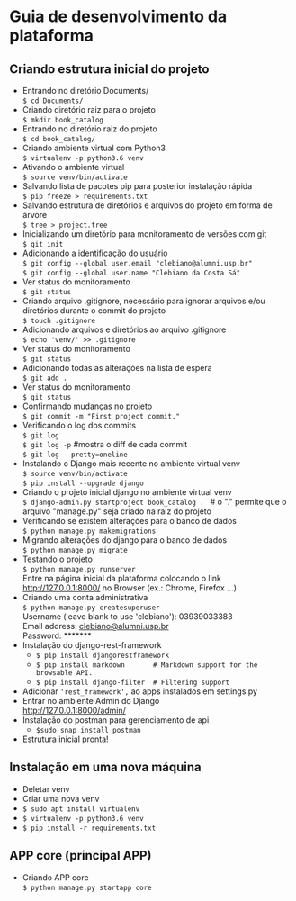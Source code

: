 # Guia de desenvolvimento da plataforma

## Criando estrutura inicial do projeto  
- Entrando no diretório Documents/  
	`$ cd Documents/`
- Criando diretório raiz para o projeto  
	`$ mkdir book_catalog`
- Entrando no diretório raiz do projeto  
	`$ cd book_catalog/`
- Criando ambiente virtual com Python3  
	`$ virtualenv -p python3.6 venv`
- Ativando o ambiente virtual  
	`$ source venv/bin/activate`
- Salvando lista de pacotes pip para posterior instalação rápida  
	`$ pip freeze > requirements.txt`
- Salvando estrutura de diretórios e arquivos do projeto em forma de árvore  
	`$ tree > project.tree`
- Inicializando um diretório para monitoramento de versões com git  
	`$ git init`
- Adicionando a identificação do usuário  
  `$ git config --global user.email "clebiano@alumni.usp.br"`  
  `$ git config --global user.name "Clebiano da Costa Sá"`  
- Ver status do monitoramento  
  `$ git status`  
- Criando arquivo .gitignore, necessário para ignorar arquivos e/ou diretórios durante o commit do projeto  
	`$ touch .gitignore`  
- Adicionando arquivos e diretórios ao arquivo .gitignore  
	`$ echo 'venv/' >> .gitignore`  
- Ver status do monitoramento  
  `$ git status`  
- Adicionando todas as alterações na lista de espera  
  `$ git add .`  
- Ver status do monitoramento  
  `$ git status`  
- Confirmando mudanças no projeto  
  `$ git commit -m "First project commit."`
- Verificando o log dos commits  
  `$ git log`  
  `$ git log -p` #mostra o diff de cada commit  
  `$ git log --pretty=oneline`  
- Instalando o Django mais recente no ambiente virtual venv  
	`$ source venv/bin/activate`  
	`$ pip install --upgrade django`  
- Criando o projeto inicial django no ambiente virtual venv  
	`$ django-admin.py startproject book_catalog . ` # o "." permite que o arquivo "manage.py" seja criado na raiz do projeto  
- Verificando se existem alterações para o banco de dados  
	`$ python manage.py makemigrations`
- Migrando alterações do django para o banco de dados  
	`$ python manage.py migrate`  
- Testando o projeto  
	`$ python manage.py runserver`  
	Entre na página inicial da plataforma colocando o link http://127.0.0.1:8000/ no Browser (ex.: Chrome, Firefox ...)  
- Criando uma conta administrativa  
	`$ python manage.py createsuperuser`  
	Username (leave blank to use 'clebiano'): 03939033383  
	Email address: clebiano@alumni.usp.br  
	Password: \*\*\*\*\*\*\*  
- Instalação do django-rest-framework  
	- `$ pip install djangorestframework`  
	- `$ pip install markdown       # Markdown support for the browsable API.`  
	- `$ pip install django-filter  # Filtering support`  
- Adicionar `'rest_framework',` ao apps instalados em settings.py  
- Entrar no ambiente Admin do Django  
	http://127.0.0.1:8000/admin/  
- Instalação do postman para gerenciamento de api  
	- `$sudo snap install postman`
- Estrutura inicial pronta!

## Instalação em uma nova máquina  
- Deletar venv  
- Criar uma nova venv  
 - `$ sudo apt install virtualenv`  
 - `$ virtualenv -p python3.6 venv`  
- `$ pip install -r requirements.txt`  

## APP core (principal APP)  
- Criando APP core  
	`$ python manage.py startapp core`  

##
